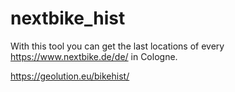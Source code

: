# nextbike_hist

With this tool you can get the last locations of every https://www.nextbike.de/de/ in Cologne.

https://geolution.eu/bikehist/
